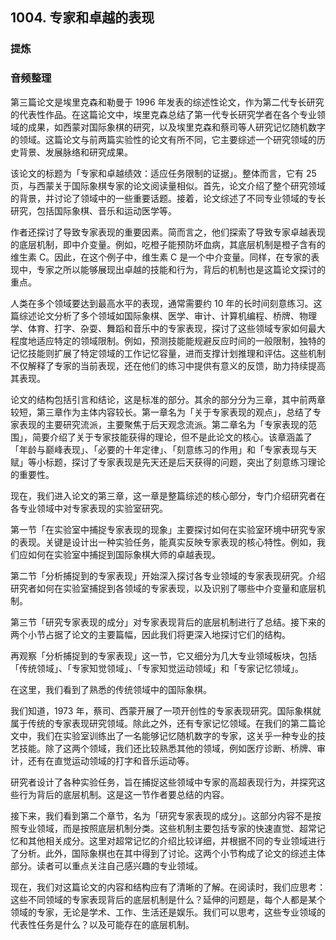 ## 1004. 专家和卓越的表现

### 提炼

### 音频整理

第三篇论文是埃里克森和勒曼于 1996 年发表的综述性论文，作为第二代专长研究的代表性作品。在这篇论文中，埃里克森总结了第一代专长研究学者在各个专业领域的成果，如西蒙对国际象棋的研究，以及埃里克森和蔡司等人研究记忆随机数字的领域。这篇论文与前两篇实验性的论文有所不同，它主要综述一个研究领域的历史背景、发展脉络和研究成果。

该论文的标题为「专家和卓越绩效：适应任务限制的证据」。整体而言，它有 25 页，与西蒙关于国际象棋专家的论文阅读量相似。首先，论文介绍了整个研究领域的背景，并讨论了领域中的一些重要话题。接着，论文综述了不同专业领域的专长研究，包括国际象棋、音乐和运动医学等。

作者还探讨了导致专家表现的重要因素。简而言之，他们探索了导致专家卓越表现的底层机制，即中介变量。例如，吃橙子能预防坏血病，其底层机制是橙子含有的维生素 C。因此，在这个例子中，维生素 C 是一个中介变量。同样，在专家的表现中，专家之所以能够展现出卓越的技能和行为，背后的机制也是这篇论文探讨的重点。

人类在多个领域要达到最高水平的表现，通常需要约 10 年的长时间刻意练习。这篇综述论文分析了多个领域如国际象棋、医学、审计、计算机编程、桥牌、物理学、体育、打字、杂耍、舞蹈和音乐中的专家表现，探讨了这些领域专家如何最大程度地适应特定的领域限制。例如，预测技能能规避反应时间的一般限制，独特的记忆技能则扩展了特定领域的工作记忆容量，进而支撑计划推理和评估。这些机制不仅解释了专家的当前表现，还在他们的练习中提供有意义的反馈，助力持续提高其表现。

论文的结构包括引言和结论，这是标准的部分。其余的部分分为三章，其中前两章较短，第三章作为主体内容较长。第一章名为「关于专家表现的观点」，总结了专家表现的主要研究流派，主要聚焦于后天观念流派。第二章名为「专家表现的范围」，简要介绍了关于专家技能获得的理论，但不是此论文的核心。该章涵盖了「年龄与巅峰表现」、「必要的十年定律」、「刻意练习的作用」和「专家表现与天赋」等小标题，探讨了专家表现是先天还是后天获得的问题，突出了刻意练习理论的重要性。

现在，我们进入论文的第三章，这一章是整篇综述的核心部分，专门介绍研究者在各专业领域中对专家表现的实验室研究。

第一节「在实验室中捕捉专家表现的现象」主要探讨如何在实验室环境中研究专家的表现。关键是设计出一种实验任务，能真实反映专家表现的核心特性。例如，我们应如何在实验室中捕捉到国际象棋大师的卓越表现。

第二节「分析捕捉到的专家表现」开始深入探讨各专业领域的专家表现研究。介绍研究者如何在实验室捕捉到各领域的专家表现，以及识别了哪些中介变量和底层机制。

第三节「研究专家表现的成分」对专家表现背后的底层机制进行了总结。接下来的两个小节占据了论文的主要篇幅，因此我们将更深入地探讨它们的结构。

再观察「分析捕捉到的专家表现」这一节，它又细分为几大专业领域板块，包括「传统领域」、「专家知觉领域」、「专家知觉运动领域」和「专家记忆领域」。

在这里，我们看到了熟悉的传统领域中的国际象棋。

我们知道，1973 年，蔡司、西蒙开展了一项开创性的专家表现研究。国际象棋就属于传统的专家表现研究领域。除此之外，还有专家记忆领域。在我们的第二篇论文中，我们在实验室训练出了一名能够记忆随机数字的专家，这关乎一种专业的技艺技能。除了这两个领域，我们还比较熟悉其他的领域，例如医疗诊断、桥牌、审计，还有在直觉运动领域的打字和音乐运动等。

研究者设计了各种实验任务，旨在捕捉这些领域中专家的高超表现行为，并探究这些行为背后的底层机制。这是这一节作者要总结的内容。

接下来，我们看到第二个章节，名为「研究专家表现的成分」。这部分内容不是按照专业领域，而是按照底层机制分类。这些机制主要包括专家的快速直觉、超常记忆和其他相关成分。这里对超常记忆的介绍比较详细，并根据不同的专业领域进行了分析。此外，国际象棋也在其中得到了讨论。这两个小节构成了论文的综述主体部分。读者可以重点关注自己感兴趣的专业领域。

现在，我们对这篇论文的内容和结构应有了清晰的了解。在阅读时，我们应思考：这些不同领域的专家表现背后的底层机制是什么？延伸的问题是，每个人都是某个领域的专家，无论是学术、工作、生活还是娱乐。我们可以思考，这些专业领域的代表性任务是什么？以及可能存在的底层机制。
